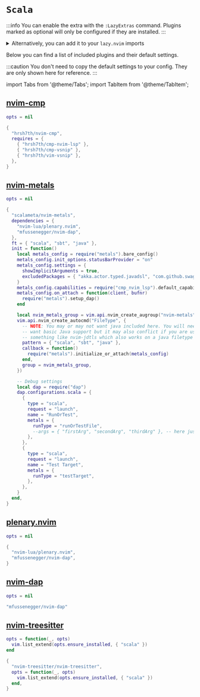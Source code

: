 # `Scala`

<!-- plugins:start -->

:::info
You can enable the extra with the `:LazyExtras` command.
Plugins marked as optional will only be configured if they are installed.
:::

<details>
<summary>Alternatively, you can add it to your <code>lazy.nvim</code> imports</summary>

```lua title="lua/config/lazy.lua" {4}
require("lazy").setup({
  spec = {
    { "LazyVim/LazyVim", import = "lazyvim.plugins" },
    { import = "lazyvim.plugins.extras.lang.scala" },
    { import = "plugins" },
  },
})
```

</details>

Below you can find a list of included plugins and their default settings.

:::caution
You don't need to copy the default settings to your config.
They are only shown here for reference.
:::

import Tabs from '@theme/Tabs';
import TabItem from '@theme/TabItem';

## [nvim-cmp](https://github.com/hrsh7th/nvim-cmp)

<Tabs>

<TabItem value="opts" label="Options">

```lua
opts = nil
```

</TabItem>


<TabItem value="code" label="Full Spec">

```lua
{
  "hrsh7th/nvim-cmp",
  requires = {
    { "hrsh7th/cmp-nvim-lsp" },
    { "hrsh7th/cmp-vsnip" },
    { "hrsh7th/vim-vsnip" },
  },
}
```

</TabItem>

</Tabs>

## [nvim-metals](https://github.com/scalameta/nvim-metals)

<Tabs>

<TabItem value="opts" label="Options">

```lua
opts = nil
```

</TabItem>


<TabItem value="code" label="Full Spec">

```lua
{
  "scalameta/nvim-metals",
  dependencies = {
    "nvim-lua/plenary.nvim",
    "mfussenegger/nvim-dap",
  },
  ft = { "scala", "sbt", "java" },
  init = function()
    local metals_config = require("metals").bare_config()
    metals_config.init_options.statusBarProvider = "on"
    metals_config.settings = {
      showImplicitArguments = true,
      excludedPackages = { "akka.actor.typed.javadsl", "com.github.swagger.akka.javadsl" },
    }
    metals_config.capabilities = require("cmp_nvim_lsp").default_capabilities()
    metals_config.on_attach = function(client, bufnr)
      require("metals").setup_dap()
    end

    local nvim_metals_group = vim.api.nvim_create_augroup("nvim-metals", { clear = true })
    vim.api.nvim_create_autocmd("FileType", {
      -- NOTE: You may or may not want java included here. You will need it if you
      -- want basic Java support but it may also conflict if you are using
      -- something like nvim-jdtls which also works on a java filetype autocmd.
      pattern = { "scala", "sbt", "java" },
      callback = function()
        require("metals").initialize_or_attach(metals_config)
      end,
      group = nvim_metals_group,
    })

    -- Debug settings
    local dap = require("dap")
    dap.configurations.scala = {
      {
        type = "scala",
        request = "launch",
        name = "RunOrTest",
        metals = {
          runType = "runOrTestFile",
          --args = { "firstArg", "secondArg", "thirdArg" }, -- here just as an example
        },
      },
      {
        type = "scala",
        request = "launch",
        name = "Test Target",
        metals = {
          runType = "testTarget",
        },
      },
    }
  end,
}
```

</TabItem>

</Tabs>

## [plenary.nvim](https://github.com/nvim-lua/plenary.nvim)

<Tabs>

<TabItem value="opts" label="Options">

```lua
opts = nil
```

</TabItem>


<TabItem value="code" label="Full Spec">

```lua
{
  "nvim-lua/plenary.nvim",
  "mfussenegger/nvim-dap",
}
```

</TabItem>

</Tabs>

## [nvim-dap](https://github.com/mfussenegger/nvim-dap)

<Tabs>

<TabItem value="opts" label="Options">

```lua
opts = nil
```

</TabItem>


<TabItem value="code" label="Full Spec">

```lua
"mfussenegger/nvim-dap"
```

</TabItem>

</Tabs>

## [nvim-treesitter](https://github.com/nvim-treesitter/nvim-treesitter)

<Tabs>

<TabItem value="opts" label="Options">

```lua
opts = function(_, opts)
  vim.list_extend(opts.ensure_installed, { "scala" })
end
```

</TabItem>


<TabItem value="code" label="Full Spec">

```lua
{
  "nvim-treesitter/nvim-treesitter",
  opts = function(_, opts)
    vim.list_extend(opts.ensure_installed, { "scala" })
  end,
}
```

</TabItem>

</Tabs>

<!-- plugins:end -->
